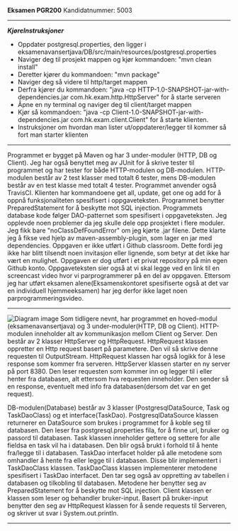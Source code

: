 **Eksamen PGR200**
Kandidatnummer: 5003
___________________________________________

***KjøreInstruksjoner***
- Oppdater postgresql.properties, den ligger i eksamenavansertjava/DB/src/main/resources/postgresql.properties
- Naviger deg til prosjekt mappen og kjør kommandoen: "mvn clean install"
- Deretter kjører du kommandoen: "mvn package"
- Naviger deg så videre til http/target mappen
- Derfra kjører du kommandoen: "java -cp HTTP-1.0-SNAPSHOT-jar-with-dependencies.jar com.hk.exam.http.HttpServer" for å starte serveren
- Åpne en ny terminal og naviger deg til client/target mappen
- Kjør så kommandoen: "java -cp Client-1.0-SNAPSHOT-jar-with-dependencies.jar com.hk.exam.client.Client" for å starte klienten.
- Instruksjoner om hvordan man lister ut/oppdaterer/legger til kommer så fort man starter klienten
_____________________________________________

Programmet er bygget på Maven og har 3 under-moduler (HTTP, DB og Client).
Jeg har også benyttet meg av JUnit for å skrive tester til programmet og har tester for både HTTP-modulen og DB-modulen.
HTTP-modulen består av 2 test klasser med totalt 6 tester, mens DB-modulen består av en test klasse med totalt 4 tester.
Programmet anvender også TravisCI.
Klienten har kommandoene get all, update, get one og add for å oppnå funksjonaliteten spesifisert i oppgaveteksten.
Programmet  benytter PreparedStatement for å beskytte mot SQL injection.
Programmets database kode følger DAO-patternet som spesifisert i oppgaveteksten.
Jeg opplevde noen problemer da jeg skulle dele opp prosjektet i flere moduler.
Jeg fikk bare "noClassDefFoundError" om jeg kjørte .jar filene.
Dette klarte jeg å fikse ved hjelp av maven-assembly-plugin, som lager en jar med dependencies.
Oppgaven er ikke utført i Github classroom. Dette fordi jeg ikke har blitt tilsendt noen invitasjon eller lignende, 
som betyr at det ikke har vært en mulighet. Oppgaven er dog utført i et privat repository på min egen Github konto.
Oppgaveteksten sier også at vi skal legge ved en link til en screencast video hvor vi parprogrammerer på en del av oppgaven.
Ettersom jeg har utført eksamen alene(Eksamenskontoret spesifiserte også at det var en individuell hjemmeeksamen) har
jeg derfor ikke laget noen parprogrammeringsvideo.
______________________________________________________

![Diagram image](/eksamenavansertjava/prosjektdiagram.png)
Som tidligere nevnt, har programmet en hoved-modul (eksamenavansertjava) og 3 under-moduler(HTTP, DB og Client).
HTTP-modulen inneholder alt av kommunikasjon mellom Client og Server. Den består av 2 klasser HttpServer og HttpRequest.
HttpRequest klassen oppretter en Http request basert på parametere. Den vil så skrive denne requesten til OutputStream.
HttpRequest klassen har også logikk for å lese response som kommer fra serveren. HttpServer klassen starter en ny server på 
port 8380. Den leser requesten som kommer inn og legger til i eller henter fra databasen, alt ettersom hva requesten inneholder.
Den sender så en response, eventuelt med info fra databasen(dersom det var en get request).

DB-modulen(Database) består av 3 klasser (PostgresqlDataSource, Task og TaskDaoClass) og et interface(TaskDao).
PostgresqlDataSource klassen returnerer en DataSource som brukes i programmet for å koble seg til databasen.
Den leser fra postgresql.properties fila, for å finne url, bruker og passord til databasen.
Task klassen inneholder gettere og settere for alle fieldsa en task vil ha i databasen. Den blir også brukt i forhold 
til å hente fra/legge til i databasen.
TaskDao interfacet holder på alle metodene som omhandler å hente fra eller legge til i databasen. Disse blir implementert
i TaskDaoClass klassen.
TaskDaoClass klassen implementerer metodene spesifisert i TaskDao interfacet. Den tar seg også av oppretting av tabellen 
i databasen og tilkobling til databasen.
Metodene her benytter seg av PreparedStatement for å beskytte mot SQL injection.
Client klassen er klassen som leser og behandler bruker-input. Basert på bruker-input benytter den seg av HttpRequest
klassen for å sende requests til Serveren, og skriver ut svar i System.out.println.

_________________________________________________


